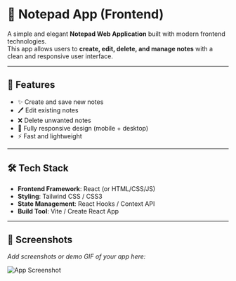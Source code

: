 # 📝 Notepad App (Frontend)

A simple and elegant **Notepad Web Application** built with modern frontend technologies.  
This app allows users to **create, edit, delete, and manage notes** with a clean and responsive user interface.  

---

## 🚀 Features
- ✨ Create and save new notes  
- 🖊️ Edit existing notes  
- ❌ Delete unwanted notes  
- 📱 Fully responsive design (mobile + desktop)  
- ⚡ Fast and lightweight  

---

## 🛠️ Tech Stack
- **Frontend Framework**: React (or HTML/CSS/JS)  
- **Styling**: Tailwind CSS / CSS3  
- **State Management**: React Hooks / Context API 
- **Build Tool**: Vite / Create React App  

---

## 📸 Screenshots
_Add screenshots or demo GIF of your app here:_  

![App Screenshot](./screenshot.png) 
